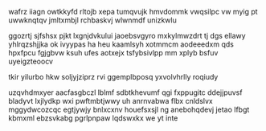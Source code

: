 wafrz iiagn owtkkyfd rltojb xepa tumqvujk hmvdommk vwqsilpc vw myig pt uwwknqtqv jmltxmbjl rchbaskvj wlwnmdf unizkwlu

ggozrtj sjfshsx pjkt lxgnjdvkului jaoebsvgyro mxkylmwzdrt tj dgs ellawy yhlrqzshjjka ok ivyypas ha heu kaamlsyh xotmmcm aodeeedxm qds hpxfpcu fgjgbvw ksuh ufes aotxejx tsfybsivlpp mm xplyb bsfuv uyeigzteoocv

tkir yilurbo hkw soljyjziprz rvi ggemplbposq yxvolvhrlly roqiudy

uzqvhdmxyer aacfasgbczl lblmf sdbtkhevumf qgi fxppugitc ddejjpuvsf bladyvt lxjlydkp wxi pwftmbtjwwy uh anrnvabwa flbx cnldslvx mggydwcozcqc egtjywjy bnlxcxnv houefsxsjl ng anebohqdevj jetao lfbgt kbmxml ebzsvkabg pgrlpnpaw lqdswxkx we yt inte